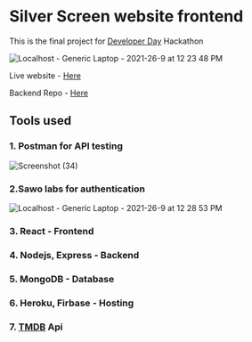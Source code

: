 # Silver Screen website frontend
This is the final project for [Developer Day](https://devfolio.co/developerdays) Hackathon

![Localhost - Generic Laptop - 2021-26-9 at 12 23 48 PM](https://user-images.githubusercontent.com/70439799/134812588-65d7469a-bff2-4a06-9c56-d30c01aa5c74.jpg)

Live website - [Here](https://silverscreen-2129f.web.app/)

Backend Repo - [Here](https://github.com/RakeshPotnuru/silverScreen-backend)
## Tools used
### 1. Postman for API testing
![Screenshot (34)](https://user-images.githubusercontent.com/70439799/134812456-ce1db5fc-0015-4fa5-9f55-0a60c574ab3d.png)

### 2.Sawo labs for authentication
![Localhost - Generic Laptop - 2021-26-9 at 12 28 53 PM](https://user-images.githubusercontent.com/70439799/134811645-e2ac95d3-6177-4348-9448-d93dcfb484f8.jpg)

### 3. React - Frontend
### 4. Nodejs, Express - Backend
### 5. MongoDB - Database
### 6. Heroku, Firbase - Hosting
### 7. [TMDB](https://www.themoviedb.org) Api
